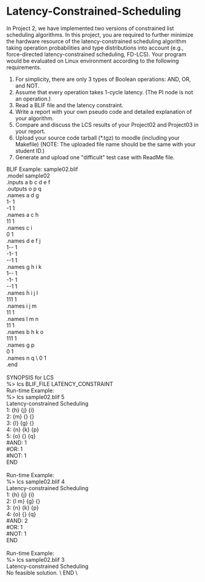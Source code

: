 # Latency-Constrained-Scheduling
In Project 2, we have implemented two versions of constrained list scheduling algorithms.
In this project, you are required to further minimize the hardware resource of the
latency-constrained scheduling algorithm taking operation probabilities and type distributions
into account (e.g., force-directed latency-constrained scheduling, FD-LCS). Your program
would be evaluated on Linux environment according to the following requirements.


1. For simplicity, there are only 3 types of Boolean operations: AND, OR, and NOT.
2. Assume that every operation takes 1-cycle latency. (The PI node is not an operation.)
3. Read a BLIF file and the latency constraint.
4. Write a report with your own pseudo code and detailed explanation of your algorithm.
5. Compare and discuss the LCS results of your Project02 and Project03 in your report.
6. Upload your source code tarball (*.tgz) to moodle (including your Makefile)
(NOTE: The uploaded file name should be the same with your student ID.)
7. Generate and upload one "difficult" test case with ReadMe file.



BLIF Example: sample02.blif \
.model sample02 \
.inputs a b c d e f \
.outputs o p q \
.names a d g \
1- 1 \
-1 1 \
.names a c h  \
11 1  \
.names c i  \
0 1  \
.names d e f j  \
1-- 1  \
-1- 1  \
--1 1  \
.names g h i k \
1-- 1 \
-1- 1 \
--1 1 \
.names h i j l \
111 1 \
.names i j m \
11 1 \
.names l m n \
11 1 \
.names b h k o \
111 1 \
.names g p \
0 1 \
.names n q \ 
0 1 \
.end \
 \
SYNOPSIS for LCS \
%> lcs BLIF_FILE LATENCY_CONSTRAINT \
Run-time Example: \
%> lcs sample02.blif 5 \
Latency-constrained Scheduling \
1: {h} {j} {i} \
2: {m} {} {} \
3: {l} {g} {} \
4: {n} {k} {p} \
5: {o} {} {q} \
#AND: 1 \
#OR: 1 \
#NOT: 1 \
END \
 \
Run-time Example: \
%> lcs sample02.blif 4 \
Latency-constrained Scheduling \
1: {h} {j} {i} \
2: {l m} {g} {} \
3: {n} {k} {p} \
4: {o} {} {q} \
#AND: 2 \
#OR: 1 \
#NOT: 1 \
END \
 \
Run-time Example: \
%> lcs sample02.blif 3 \
Latency-constrained Scheduling \
No feasible solution.  \ 
END \
